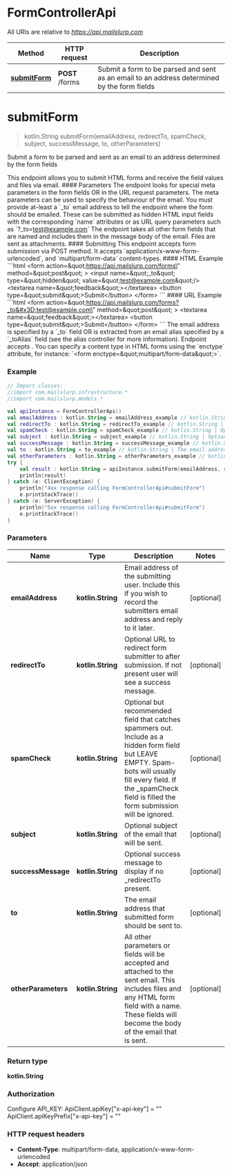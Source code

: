 # FormControllerApi

All URIs are relative to *https://api.mailslurp.com*

Method | HTTP request | Description
------------- | ------------- | -------------
[**submitForm**](FormControllerApi.md#submitForm) | **POST** /forms | Submit a form to be parsed and sent as an email to an address determined by the form fields


<a name="submitForm"></a>
# **submitForm**
> kotlin.String submitForm(emailAddress, redirectTo, spamCheck, subject, successMessage, to, otherParameters)

Submit a form to be parsed and sent as an email to an address determined by the form fields

This endpoint allows you to submit HTML forms and receive the field values and files via email.   #### Parameters The endpoint looks for special meta parameters in the form fields OR in the URL request parameters. The meta parameters can be used to specify the behaviour of the email.   You must provide at-least a &#x60;_to&#x60; email address to tell the endpoint where the form should be emailed. These can be submitted as hidden HTML input fields with the corresponding &#x60;name&#x60; attributes or as URL query parameters such as &#x60;?_to&#x3D;test@example.com&#x60;  The endpoint takes all other form fields that are named and includes them in the message body of the email. Files are sent as attachments.  #### Submitting This endpoint accepts form submission via POST method. It accepts &#x60;application/x-www-form-urlencoded&#x60;, and &#x60;multipart/form-data&#x60; content-types.  #### HTML Example &#x60;&#x60;&#x60;html &lt;form    action&#x3D;\&quot;https://api.mailslurp.com/forms\&quot;   method&#x3D;\&quot;post\&quot; &gt;   &lt;input name&#x3D;\&quot;_to\&quot; type&#x3D;\&quot;hidden\&quot; value&#x3D;\&quot;test@example.com\&quot;/&gt;   &lt;textarea name&#x3D;\&quot;feedback\&quot;&gt;&lt;/textarea&gt;   &lt;button type&#x3D;\&quot;submit\&quot;&gt;Submit&lt;/button&gt; &lt;/form&gt; &#x60;&#x60;&#x60;  #### URL Example &#x60;&#x60;&#x60;html &lt;form    action&#x3D;\&quot;https://api.mailslurp.com/forms?_to&#x3D;test@example.com\&quot;   method&#x3D;\&quot;post\&quot; &gt;   &lt;textarea name&#x3D;\&quot;feedback\&quot;&gt;&lt;/textarea&gt;   &lt;button type&#x3D;\&quot;submit\&quot;&gt;Submit&lt;/button&gt; &lt;/form&gt; &#x60;&#x60;&#x60;    The email address is specified by a &#x60;_to&#x60; field OR is extracted from an email alias specified by a &#x60;_toAlias&#x60; field (see the alias controller for more information).  Endpoint accepts .  You can specify a content type in HTML forms using the &#x60;enctype&#x60; attribute, for instance: &#x60;&lt;form enctype&#x3D;\&quot;multipart/form-data\&quot;&gt;&#x60;.  

### Example
```kotlin
// Import classes:
//import com.mailslurp.infrastructure.*
//import com.mailslurp.models.*

val apiInstance = FormControllerApi()
val emailAddress : kotlin.String = emailAddress_example // kotlin.String | Email address of the submitting user. Include this if you wish to record the submitters email address and reply to it later.
val redirectTo : kotlin.String = redirectTo_example // kotlin.String | Optional URL to redirect form submitter to after submission. If not present user will see a success message.
val spamCheck : kotlin.String = spamCheck_example // kotlin.String | Optional but recommended field that catches spammers out. Include as a hidden form field but LEAVE EMPTY. Spam-bots will usually fill every field. If the _spamCheck field is filled the form submission will be ignored.
val subject : kotlin.String = subject_example // kotlin.String | Optional subject of the email that will be sent.
val successMessage : kotlin.String = successMessage_example // kotlin.String | Optional success message to display if no _redirectTo present.
val to : kotlin.String = to_example // kotlin.String | The email address that submitted form should be sent to.
val otherParameters : kotlin.String = otherParameters_example // kotlin.String | All other parameters or fields will be accepted and attached to the sent email. This includes files and any HTML form field with a name. These fields will become the body of the email that is sent.
try {
    val result : kotlin.String = apiInstance.submitForm(emailAddress, redirectTo, spamCheck, subject, successMessage, to, otherParameters)
    println(result)
} catch (e: ClientException) {
    println("4xx response calling FormControllerApi#submitForm")
    e.printStackTrace()
} catch (e: ServerException) {
    println("5xx response calling FormControllerApi#submitForm")
    e.printStackTrace()
}
```

### Parameters

Name | Type | Description  | Notes
------------- | ------------- | ------------- | -------------
 **emailAddress** | **kotlin.String**| Email address of the submitting user. Include this if you wish to record the submitters email address and reply to it later. | [optional]
 **redirectTo** | **kotlin.String**| Optional URL to redirect form submitter to after submission. If not present user will see a success message. | [optional]
 **spamCheck** | **kotlin.String**| Optional but recommended field that catches spammers out. Include as a hidden form field but LEAVE EMPTY. Spam-bots will usually fill every field. If the _spamCheck field is filled the form submission will be ignored. | [optional]
 **subject** | **kotlin.String**| Optional subject of the email that will be sent. | [optional]
 **successMessage** | **kotlin.String**| Optional success message to display if no _redirectTo present. | [optional]
 **to** | **kotlin.String**| The email address that submitted form should be sent to. | [optional]
 **otherParameters** | **kotlin.String**| All other parameters or fields will be accepted and attached to the sent email. This includes files and any HTML form field with a name. These fields will become the body of the email that is sent. | [optional]

### Return type

**kotlin.String**

### Authorization


Configure API_KEY:
    ApiClient.apiKey["x-api-key"] = ""
    ApiClient.apiKeyPrefix["x-api-key"] = ""

### HTTP request headers

 - **Content-Type**: multipart/form-data, application/x-www-form-urlencoded
 - **Accept**: application/json

